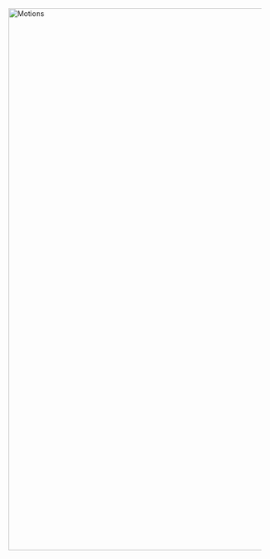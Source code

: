 <img width="1920" height="1080" alt="Motions" src="https://github.com/user-attachments/assets/b199bad0-89f4-4d7c-b57f-c91cbfd11541" />
